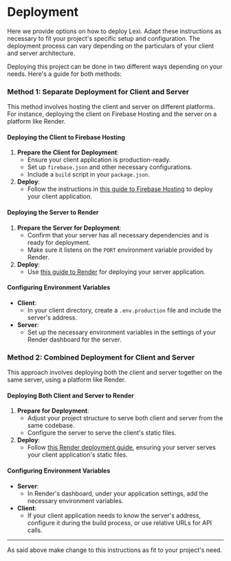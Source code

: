 # Deployment
Here we provide options on how to deploy Lexi. Adapt these instructions as necessary to fit your project's specific setup and configuration. The deployment process can vary depending on the particulars of your client and server architecture.

Deploying this project can be done in two different ways depending on your needs. Here's a guide for both methods:

### Method 1: Separate Deployment for Client and Server

This method involves hosting the client and server on different platforms. For instance, deploying the client on Firebase Hosting and the server on a platform like Render.

#### Deploying the Client to Firebase Hosting

1. **Prepare the Client for Deployment**:
   - Ensure your client application is production-ready.
   - Set up `firebase.json` and other necessary configurations.
   - Include a `build` script in your `package.json`.
2. **Deploy**:
   - Follow the instructions in [this guide to Firebase Hosting](https://firebase.google.com/docs/hosting) to deploy your client application.

#### Deploying the Server to Render

1. **Prepare the Server for Deployment**:
   - Confirm that your server has all necessary dependencies and is ready for deployment.
   - Make sure it listens on the `PORT` environment variable provided by Render.
2. **Deploy**:
   - Use [this guide to Render](https://render.com/docs/deploy-node-express-app) for deploying your server application.

#### Configuring Environment Variables

- **Client**:
  - In your client directory, create a `.env.production` file and include the server's address.
- **Server**:
  - Set up the necessary environment variables in the settings of your Render dashboard for the server.

### Method 2: Combined Deployment for Client and Server

This approach involves deploying both the client and server together on the same server, using a platform like Render.

#### Deploying Both Client and Server to Render

1. **Prepare for Deployment**:
   - Adjust your project structure to serve both client and server from the same codebase.
   - Configure the server to serve the client's static files.
2. **Deploy**:
   - Follow [this Render deployment guide](https://render.com/docs/deploy-node-express-app), ensuring your server serves your client application's static files.

#### Configuring Environment Variables

- **Server**:
  - In Render's dashboard, under your application settings, add the necessary environment variables.
- **Client**:
  - If your client application needs to know the server's address, configure it during the build process, or use relative URLs for API calls.

---

As said above make change to this instructions as fit to your project's need.
